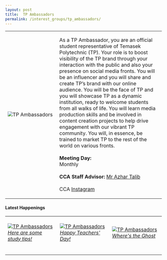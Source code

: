 ```yaml
---
layout: post
title:  TP Ambassadors
permalink: /interest_groups/tp_ambassadors/
---
```


<div>
    <table>
        <tr>
            <td style="width:33%"><image src="{{site.baseurl}}/images/CCA_tp_ambassadors1.jpg" style="display:block;margin-left:auto;margin-right:auto;" alt="TP Ambassadors"></image></td>
            <td>
                <p>
                    As a TP Ambassador, you are an official student representative of Temasek Polytechnic (TP). Your role is to boost visibility of the TP brand through your interaction with the public and also your presence on social media fronts. You will be an influencer and you will share and create TP’s brand with our online audience. You will be the face of TP and you will showcase TP as a dynamic institution, ready to welcome students from all walks of life. You will learn media production skills and be involved in content creation projects to help drive engagement with our vibrant TP community. You will, in essence, be trained to market TP to the rest of the world on various fronts.<br>
                    <br>
                    <b>Meeting Day:</b><br>
                    Monthly<br>
                    <br>
                    <b>CCA Staff Advisor:</b> <a href="mailto:Azhar_TALIB@TP.EDU.SG">Mr Azhar Talib</a><br>
                    <br>
                    CCA <a href="https://www.instagram.com/tp_ambassadors">Instagram</a>
                </p>
            </td>
        </tr>
    </table>
</div>

#### Latest Happenings

<div>
    <table>
        <tr>
            <td style="width:33%"><br>
                <a href="https://www.instagram.com/p/CEL96cNnELL/">
                    <image src="{{site.baseurl}}/images/CCA-tpambassadors_IG.jpg" style="display:block;margin-left:auto;margin-right:auto;" alt="TP Ambassadors">
                    <h6 style="margin-top:0%">Here are some study tips!</h6>
                    </image>
                </a>
            </td>
            <td style="width:33%"><br>
                <a href="https://www.instagram.com/p/CEtC0GJn5Pv/">
                    <image src="{{site.baseurl}}/images/CCA-tpambassadors_IG2.jpg" style="display:block;margin-left:auto;margin-right:auto;" alt="TP Ambassadors">
                    <h6 style="margin-top:0%">Happy Teachers' Day!</h6>
                    </image>
                </a>
            </td>
            <td style="width:33%"><br>
                <a href="https://www.instagram.com/p/CHAfMgMHHgt/">
                    <image src="{{site.baseurl}}/images/CCA-tpambassadors_IG4.png" style="display:block;margin-left:auto;margin-right:auto;" alt="TP Ambassadors">
                    <h6 style="margin-top:0%">Where's the Ghost</h6>
                    </image>
                </a>
            </td>
        </tr>
    </table>
</div>

